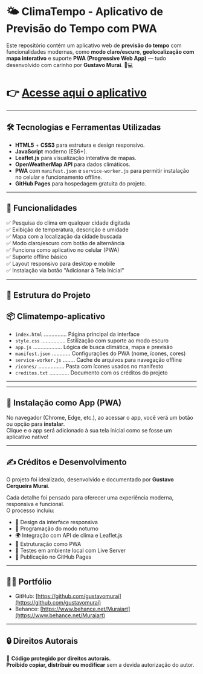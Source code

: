 # 🌤️ ClimaTempo - Aplicativo de Previsão do Tempo com PWA

Este repositório contém um aplicativo web de **previsão do tempo** com funcionalidades modernas, como **modo claro/escuro**, **geolocalização com mapa interativo** e suporte **PWA (Progressive Web App)** — tudo desenvolvido com carinho por **Gustavo Murai**. 🧠💻

# 👉 **[Acesse aqui o aplicativo](https://gustavomurai.github.io/Climatempo-aplicativo/)**

---

## 🛠️ Tecnologias e Ferramentas Utilizadas

- **HTML5** + **CSS3** para estrutura e design responsivo.
- **JavaScript** moderno (ES6+).
- **Leaflet.js** para visualização interativa de mapas.
- **OpenWeatherMap API** para dados climáticos.
- **PWA** com `manifest.json` e `service-worker.js` para permitir instalação no celular e funcionamento offline.
- **GitHub Pages** para hospedagem gratuita do projeto.

---

## 🚀 Funcionalidades

✅ Pesquisa do clima em qualquer cidade digitada  
✅ Exibição de temperatura, descrição e umidade  
✅ Mapa com a localização da cidade buscada  
✅ Modo claro/escuro com botão de alternância  
✅ Funciona como aplicativo no celular (PWA)  
✅ Suporte offline básico  
✅ Layout responsivo para desktop e mobile  
✅ Instalação via botão "Adicionar à Tela Inicial"

---

## 📁 Estrutura do Projeto

📦 Climatempo-aplicativo
-------------------------
- `index.html` ............... Página principal da interface  
- `style.css` ................ Estilização com suporte ao modo escuro  
- `app.js` ................... Lógica de busca climática, mapa e previsão  
- `manifest.json` ............ Configurações do PWA (nome, ícones, cores)  
- `service-worker.js` ........ Cache de arquivos para navegação offline  
- `/icones/` ................. Pasta com ícones usados no manifesto  
- `creditos.txt` ............. Documento com os créditos do projeto

---
---

## 📱 Instalação como App (PWA)

No navegador (Chrome, Edge, etc.), ao acessar o app, você verá um botão ou opção para **instalar**.  
Clique e o app será adicionado à sua tela inicial como se fosse um aplicativo nativo!

---

## ✍️ Créditos e Desenvolvimento

O projeto foi idealizado, desenvolvido e documentado por **Gustavo Cerqueira Murai**.

Cada detalhe foi pensado para oferecer uma experiência moderna, responsiva e funcional.  
O processo incluiu:

- 🎨 Design da interface responsiva  
- 🌙 Programação do modo noturno  
- 🌍 Integração com API de clima e Leaflet.js  
- 📱 Estruturação como PWA  
- 🔄 Testes em ambiente local com Live Server  
- 🚀 Publicação no GitHub Pages  

---

## 👨‍🎨 Portfólio

- GitHub: [https://github.com/gustavomurai](https://github.com/gustavomurai)  
- Behance: [https://www.behance.net/Muraiart](https://www.behance.net/Muraiart)

---

## 🔒 Direitos Autorais

📌 **Código protegido por direitos autorais.**  
**Proibido copiar, distribuir ou modificar** sem a devida autorização do autor.
